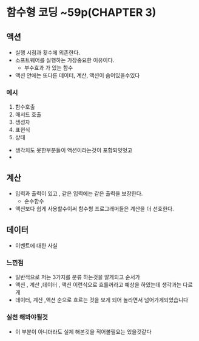 # 함수형 코딩 ~59p(CHAPTER 3)

## 액션

- 실행 시점과 횟수에 의존한다.
- 소프트웨어를 실행하는 가장중요한 이유이다.
  - 부수효과 가 있는 함수
- 액션 안에는 또다른 데이터, 계산, 액션이 숨어있을수있다

### 예시

1. 함수호출
2. 매서드 호출
3. 생성자
4. 표현식
5. 상태

- 생각치도 못한부분들이 액션이라는것이 포함되잇엇고
-

## 계산

- 입력과 출력이 있고 , 같은 입력에는 같은 출력을 보장한다.
  - 순수함수
- 액션보다 쉽게 사용할수이써 함수형 프로그래머들은 계산을 더 선호한다.

## 데이터

- 이벤트에 대한 사실

### 느낀점

- 일반적으로 저는 3가지를 분류 하는것을 알게되고 순서가
- 액션 , 계산 ,데이터 , 액션 이런식으로 흐를꺼라고 예상을 하였는데 생각과는 다르게
- 데이터, 계산 ,액션 순으로 흐르는 것을 보게 되어 놀라면서 넘어가게되었습니다

### 실천 해봐야될것

- 이 부분이 아니더라도 실제 해본것을 적어볼필요는 있을것같다

